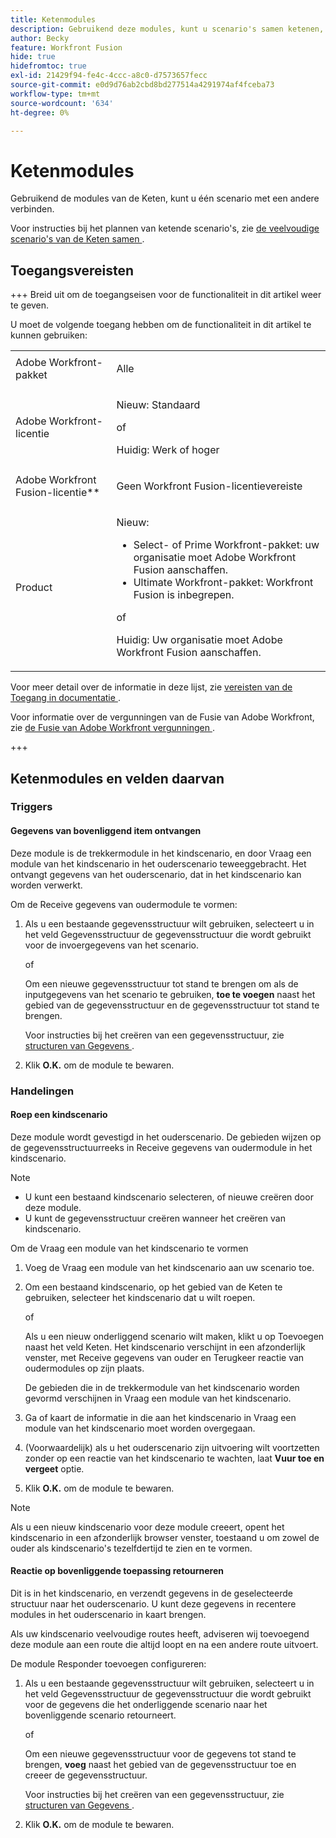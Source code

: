 ```yaml
---
title: Ketenmodules
description: Gebruikend deze modules, kunt u scenario's samen ketenen, makend één vraag een andere.
author: Becky
feature: Workfront Fusion
hide: true
hidefromtoc: true
exl-id: 21429f94-fe4c-4ccc-a8c0-d7573657fecc
source-git-commit: e0d9d76ab2cbd8bd277514a4291974af4fceba73
workflow-type: tm+mt
source-wordcount: '634'
ht-degree: 0%

---
```


# Ketenmodules

Gebruikend de modules van de Keten, kunt u één scenario met een andere verbinden.

<!--This article will be about the specific module configuration-->

Voor instructies bij het plannen van ketende scenario&#39;s, zie [&#x200B; de veelvoudige scenario&#39;s van de Keten samen &#x200B;](/help/workfront-fusion/create-scenarios/plan-a-scenario/chain-scenarios.md).


## Toegangsvereisten

+++ Breid uit om de toegangseisen voor de functionaliteit in dit artikel weer te geven.

U moet de volgende toegang hebben om de functionaliteit in dit artikel te kunnen gebruiken:

<table style="table-layout:auto">
 <col> 
 <col> 
 <tbody> 
  <tr> 
   <td role="rowheader">Adobe Workfront-pakket</td> 
   <td> <p>Alle</p> </td> 
  </tr> 
  <tr data-mc-conditions=""> 
   <td role="rowheader">Adobe Workfront-licentie</td> 
   <td> <p>Nieuw: Standaard</p><p>of</p><p>Huidig: Werk of hoger</p> </td> 
  </tr> 
  <tr> 
   <td role="rowheader">Adobe Workfront Fusion-licentie**</td> 
   <td>
   <p>Geen Workfront Fusion-licentievereiste</p>
   </td> 
  </tr> 
  <tr> 
   <td role="rowheader">Product</td> 
   <td>
   <p>Nieuw:</p> <ul><li>Select- of Prime Workfront-pakket: uw organisatie moet Adobe Workfront Fusion aanschaffen.</li><li>Ultimate Workfront-pakket: Workfront Fusion is inbegrepen.</li></ul>
   <p>of</p>
   <p>Huidig: Uw organisatie moet Adobe Workfront Fusion aanschaffen.</p>
   </td> 
  </tr>
 </tbody> 
</table>

Voor meer detail over de informatie in deze lijst, zie [&#x200B; vereisten van de Toegang in documentatie &#x200B;](/help/workfront-fusion/references/licenses-and-roles/access-level-requirements-in-documentation.md).

Voor informatie over de vergunningen van de Fusie van Adobe Workfront, zie [&#x200B; de Fusie van Adobe Workfront vergunningen &#x200B;](/help/workfront-fusion/set-up-and-manage-workfront-fusion/licensing-operations-overview/license-automation-vs-integration.md).

+++

## Ketenmodules en velden daarvan

### Triggers

#### Gegevens van bovenliggend item ontvangen

Deze module is de trekkermodule in het kindscenario, en door Vraag een module van het kindscenario in het ouderscenario teweeggebracht. Het ontvangt gegevens van het ouderscenario, dat in het kindscenario kan worden verwerkt.

Om de Receive gegevens van oudermodule te vormen:

1. Als u een bestaande gegevensstructuur wilt gebruiken, selecteert u in het veld Gegevensstructuur de gegevensstructuur die wordt gebruikt voor de invoergegevens van het scenario.

   of

   Om een nieuwe gegevensstructuur tot stand te brengen om als de inputgegevens van het scenario te gebruiken, **toe te voegen** naast het gebied van de gegevensstructuur en de gegevensstructuur tot stand te brengen.

   Voor instructies bij het creëren van een gegevensstructuur, zie [&#x200B; structuren van Gegevens &#x200B;](/help/workfront-fusion/references/mapping-panel/data-types/data-structures.md).

1. Klik **O.K.** om de module te bewaren.

### Handelingen

#### Roep een kindscenario

Deze module wordt gevestigd in het ouderscenario. De gebieden wijzen op de gegevensstructuurreeks in Receive gegevens van oudermodule in het kindscenario.

>[!NOTE]
>
>* U kunt een bestaand kindscenario selecteren, of nieuwe creëren door deze module.
>* U kunt de gegevensstructuur creëren wanneer het creëren van kindscenario.

Om de Vraag een module van het kindscenario te vormen

1. Voeg de Vraag een module van het kindscenario aan uw scenario toe.
1. Om een bestaand kindscenario, op het gebied van de Keten te gebruiken, selecteer het kindscenario dat u wilt roepen.

   of

   Als u een nieuw onderliggend scenario wilt maken, klikt u op Toevoegen naast het veld Keten. Het kindscenario verschijnt in een afzonderlijk venster, met Receive gegevens van ouder en Terugkeer reactie van oudermodules op zijn plaats.

   De gebieden die in de trekkermodule van het kindscenario worden gevormd verschijnen in Vraag een module van het kindscenario.

1. Ga of kaart de informatie in die aan het kindscenario in Vraag een module van het kindscenario moet worden overgegaan.
1. (Voorwaardelijk) als u het ouderscenario zijn uitvoering wilt voortzetten zonder op een reactie van het kindscenario te wachten, laat **Vuur toe en vergeet** optie.
1. Klik **O.K.** om de module te bewaren.

>[!NOTE]
>
>Als u een nieuw kindscenario voor deze module creeert, opent het kindscenario in een afzonderlijk browser venster, toestaand u om zowel de ouder als kindscenario&#39;s tezelfdertijd te zien en te vormen.

#### Reactie op bovenliggende toepassing retourneren

Dit is in het kindscenario, en verzendt gegevens in de geselecteerde structuur naar het ouderscenario. U kunt deze gegevens in recentere modules in het ouderscenario in kaart brengen.

Als uw kindscenario veelvoudige routes heeft, adviseren wij toevoegend deze module aan een route die altijd loopt en na een andere route uitvoert.

De module Responder toevoegen configureren:

1. Als u een bestaande gegevensstructuur wilt gebruiken, selecteert u in het veld Gegevensstructuur de gegevensstructuur die wordt gebruikt voor de gegevens die het onderliggende scenario naar het bovenliggende scenario retourneert.

   of

   Om een nieuwe gegevensstructuur voor de gegevens tot stand te brengen, **voeg** naast het gebied van de gegevensstructuur toe en creeer de gegevensstructuur.

   Voor instructies bij het creëren van een gegevensstructuur, zie [&#x200B; structuren van Gegevens &#x200B;](/help/workfront-fusion/references/mapping-panel/data-types/data-structures.md).

1. Klik **O.K.** om de module te bewaren.
